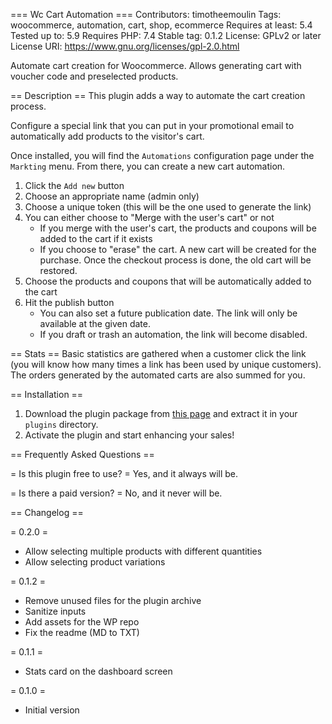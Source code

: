 === Wc Cart Automation ===
Contributors: timotheemoulin
Tags: woocommerce, automation, cart, shop, ecommerce
Requires at least: 5.4
Tested up to: 5.9
Requires PHP: 7.4
Stable tag: 0.1.2
License: GPLv2 or later
License URI: https://www.gnu.org/licenses/gpl-2.0.html

Automate cart creation for Woocommerce. Allows generating cart with voucher code and preselected products.

== Description ==
This plugin adds a way to automate the cart creation process.

Configure a special link that you can put in your promotional email to automatically add products to the visitor's cart.

Once installed, you will find the `Automations` configuration page under the `Markting` menu. From there, you can create a new cart automation.

1. Click the `Add new` button
2. Choose an appropriate name (admin only)
3. Choose a unique token (this will be the one used to generate the link)
4. You can either choose to "Merge with the user's cart" or not
	- If you merge with the user's cart, the products and coupons will be added to the cart if it exists
	- If you choose to "erase" the cart. A new cart will be created for the purchase. Once the checkout process is done, the old cart will be restored.
5. Choose the products and coupons that will be automatically added to the cart
6. Hit the publish button
	- You can also set a future publication date. The link will only be available at the given date.
	- If you draft or trash an automation, the link will become disabled.

== Stats ==
Basic statistics are gathered when a customer click the link (you will know how many times a link has been used by unique customers). The orders generated by the automated carts
are also summed for you.

== Installation ==
1. Download the plugin package from [this page](https://w.org/plugins/wc-cart-automation) and extract it in your `plugins` directory.
1. Activate the plugin and start enhancing your sales!

== Frequently Asked Questions ==

= Is this plugin free to use? = Yes, and it always will be.

= Is there a paid version? = No, and it never will be.

== Changelog ==

= 0.2.0 =
* Allow selecting multiple products with different quantities
* Allow selecting product variations

= 0.1.2 =
* Remove unused files for the plugin archive
* Sanitize inputs
* Add assets for the WP repo
* Fix the readme (MD to TXT)

= 0.1.1 =
* Stats card on the dashboard screen

= 0.1.0 =
* Initial version
